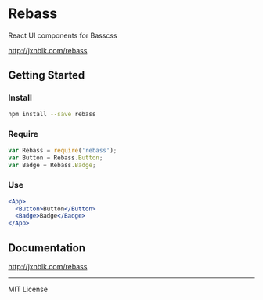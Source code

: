# Rebass

React UI components for Basscss

http://jxnblk.com/rebass

## Getting Started

### Install

```bash
npm install --save rebass
```

### Require

```javascript
var Rebass = require('rebass');
var Button = Rebass.Button;
var Badge = Rebass.Badge;
```

### Use

```jsx
<App>
  <Button>Button</Button>
  <Badge>Badge</Badge>
</App>
```

## Documentation

http://jxnblk.com/rebass

---

MIT License

